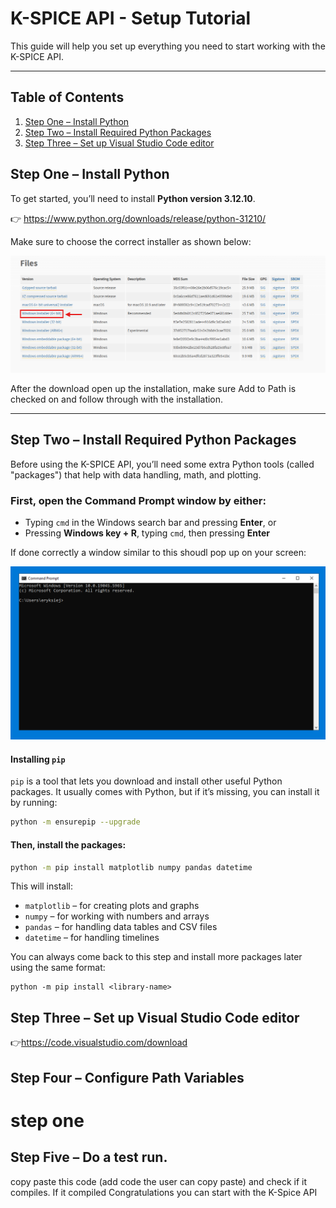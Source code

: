 # K-SPICE API - Setup Tutorial

This guide will help you set up everything you need to start working with the K-SPICE API.

---

## Table of Contents

1. [Step One – Install Python](#step-one)
2. [Step Two – Install Required Python Packages](##step-two---install-required-python-packages)
3. [Step Three – Set up Visual Studio Code editor](##step-three---set-up-visual-studio-code-editor)


## Step One – Install Python

To get started, you’ll need to install **Python version 3.12.10**.

👉 https://www.python.org/downloads/release/python-31210/


Make sure to choose the correct installer as shown below:

![alt](images/python_download.png)

After the download open up the installation, make sure Add to Path is checked on and follow through with the installation. 

---

## Step Two – Install Required Python Packages

Before using the K-SPICE API, you’ll need some extra Python tools (called "packages") that help with data handling, math, and plotting. 
### First, open the Command Prompt window by either:

- Typing `cmd` in the Windows search bar and pressing **Enter**, or  
- Pressing **Windows key + R**, typing `cmd`, then pressing **Enter**

If done correctly a window similar to this shoudl pop up on your screen: 

![cmd](images/cmd_picture.PNG)

#### Installing `pip`

`pip` is a tool that lets you download and install other useful Python packages. It usually comes with Python, but if it’s missing, you can install it by running:

```bash
python -m ensurepip --upgrade

```



#### Then, install the packages:

```bash
python -m pip install matplotlib numpy pandas datetime
```

This will install:

- `matplotlib` – for creating plots and graphs
- `numpy` – for working with numbers and arrays
- `pandas` – for handling data tables and CSV files
- `datetime` – for handling timelines

You can always come back to this step and install more packages later using the same format:

```shell
python -m pip install <library-name>
```

## Step Three – Set up Visual Studio Code editor

👉https://code.visualstudio.com/download
## Step Four – Configure Path Variables

# step one

## Step Five – Do a test run.

copy paste this code (add code the user can copy paste) and check if it compiles. If it compiled Congratulations you can start with the K-Spice API
